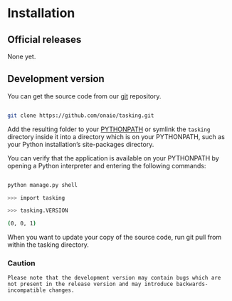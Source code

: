 # Installation

## Official releases

None yet.

## Development version

You can get the source code from our [git](https://git-scm.com/) repository.

```sh

git clone https://github.com/onaio/tasking.git

```

Add the resulting folder to your [PYTHONPATH](http://docs.python.org/tut/node8.html#SECTION008110000000000000000) or symlink the `tasking` directory inside it into a directory which is on your PYTHONPATH, such as your Python installation’s site-packages directory.

You can verify that the application is available on your PYTHONPATH by opening a Python interpreter and entering the following commands:

```sh

python manage.py shell

>>> import tasking

>>> tasking.VERSION

(0, 0, 1)

```

When you want to update your copy of the source code, run git pull from within the tasking directory.

### Caution
    Please note that the development version may contain bugs which are not present in the release version and may introduce backwards-incompatible changes.
